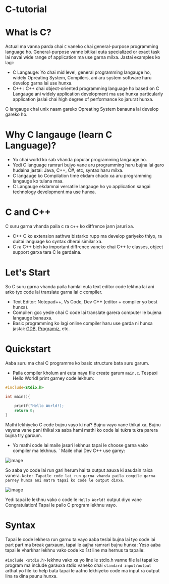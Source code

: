 # C-tutorial

# What is C?
 Actual ma vanna parda chai `C` vaneko chai general-purpose programming language ho.
 General-purpose vanne bitikai euta specialized or exact task lai navai wide range of application ma use garna milxa.
Jastai examples ko lagi:

- C Langauge: Yo chai mid level, general programming langauge ho, widely Opreating System, Compilers, ani aru system software haru develop garna lai use hunxa.
- C++ : C++ chai object-oriented programming language ho based on C Langauge ani widely application development ma use hunxa particularly application jaslai chai high degree of performance ko jarurat hunxa.

C langauge chai unix naam gareko Opreating System banauna lai develop gareko ho.

# Why C langauge (learn C Language)?

- Yo chai world ko sab vhanda popular programming langauge ho.
- Yedi C language ramrari bujyo vane aru programming haru bujna lai garo hudaina jastai: Java, C++, C#, etc, syntax haru milxa.
- C langauge ko Compilation time ekdam chado xa aru programming langauge ko tulana maa.
- C Langauge ekdamnai versatile langauge ho yo application sangai technology development ma use hunxa.

# C and C++
C suru garna vhanda paila c ra c++ ko diffrence jann jaruri xa.

- C++ C ko extension aathwa bistarko rupp ma develop gariyeko thiyo, ra duitai language ko syntax dherai similar xa.
- C ra C++ bich ko important diffrence vaneko chai C++ le  classes, object support garxa tara C le gardaina.

# Let's Start
So C suru garna vhanda paila hamlai euta text editor code lekhna lai ani arko tyo code lai translate garna lai c compiler.
- Text Editor: Notepad++, Vs Code, Dev C++ (editor + compiler yo best hunxa).
- Compiler: gcc yesle chai C code lai translate garera computer le bujena langauge banauxa.
- Basic programming ko lagi online compiler haru use garda ni hunxa jastai: [GDB](https://www.onlinegdb.com/), [Programiz](https://www.programiz.com/c-programming/online-compiler/), etc.

# Quickstart
Aaba suru ma chai C programme ko basic structure bata suru garum.
- Paila compiler kholum ani euta naya file create garum `main.c`.
Tespaxi Hello World! print garney code lekhum:
```C
#include<stdio.h>

int main(){

    printf("Hello World!);
    return 0;
}
```
Mathi lekhiyeko C code bujnu vayo ki nai? Bujnu vayo vane thikai xa, Bujnu vayena vane pani thikai xa aaba hami mathi ko code lai tukra tukra parera bujna try garxum.

- Yo mathi code lai maile jasari lekhnus tapai le choose garna vako compiler ma lekhnus. 
` Maile chai Dev C++ use garey:

![image](https://user-images.githubusercontent.com/67673221/209978594-896b28be-18e1-4570-8e91-6bb330173441.png)



So aaba yo code lai run gari herum hai ta output aauxa ki aaudain raixa vanera.
`Note: Tapaile code lai run garna vhanda paila compile garna parney hunxa ani matra tapai ko code le output dinxa.`

![image](https://user-images.githubusercontent.com/67673221/209978704-452ab55e-f44c-4e0e-a82f-68b4657956ba.png)


Yedi tapai le lekhnu vako c code le `Hello World!`  output diyo vane Congratulation! Tapai le pailo C program lekhnu vayo.

# Syntax
Tapai le  code lekhera run garnu ta vayo aaba teslai bujna lai tyo code lai part part ma break garxaum, tapai le aajha ramrari bujnu hunxa:
Yeso aaba tapai le vharkhar lekhnu vako code ko 1st line ma hernus ta tapaile:

`#include <stdio.h>` lekhnu vako xa yo line le stdio.h vanne file lai tapai ko program ma include garauxa stdio vaneko chai `standard input/output` arthat yo file ko help bata tapai le aafno lekhiyeko code ma input ra output lina ra dina paunu hunxa.




